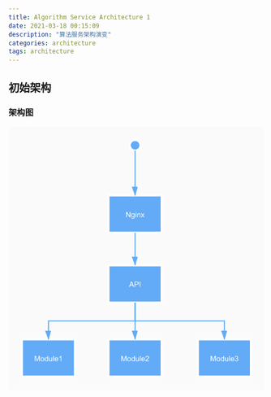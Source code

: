 ```yaml
---
title: Algorithm Service Architecture 1
date: 2021-03-18 00:15:09
description: "算法服务架构演变"
categories: architecture
tags: architecture
---
```


## 初始架构

### 架构图
![algo_arch_1](images/algo_arch_1.jpg)